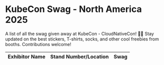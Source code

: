 # KubeCon Swag - North America 2025
A list of all the swag given away at KubeCon - CloudNativeCon! 🎁🎉 Stay updated on the best stickers, T-shirts, socks, and other cool freebies from booths. Contributions welcome!


Exhibitor Name | Stand Number/Location | Swag
--- | --- | ---

